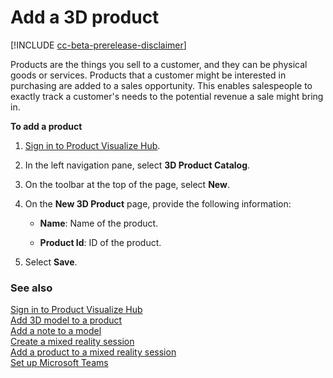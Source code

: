 ﻿---
title: 
description: 
ms.date: 07/08/2020
ms.topic: article
ms.service: dynamics-365-sales
author: sbmjais
ms.author: shjais
manager: shujoshi
---

# Add a 3D product

[!INCLUDE [cc-beta-prerelease-disclaimer](../includes/cc-beta-prerelease-disclaimer.md)]

Products are the things you sell to a customer, and they can be physical goods or services. Products that a customer might be interested in purchasing are added to a sales opportunity. This enables salespeople to exactly track a customer's needs to the potential revenue a sale might bring in.

**To add a product**

1.  [Sign in to Product Visualize Hub](sign-in-app.md).

2.  In the left navigation pane, select **3D Product Catalog**.

3.  On the toolbar at the top of the page, select **New**.

4.  On the **New 3D Product** page, provide the following information:

    - **Name**: Name of the product.

    - **Product Id**: ID of the product.

5.  Select **Save**.

### See also

[Sign in to Product Visualize Hub](sign-in-app.md)<br>
[Add 3D model to a product](add-3d-model-product.md)<br>
[Add a note to a model](add-note-model.md)<br>
[Create a mixed reality session](create-mr-session.md)<br>
[Add a product to a mixed reality session](add-product-mr-session.md)<br>
[Set up Microsoft Teams](setup-ms-teams.md)
